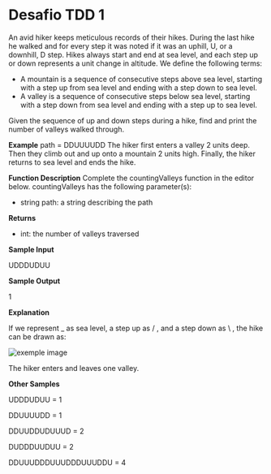 # Desafio TDD 1

An avid hiker keeps meticulous records of their hikes. During the last hike he
walked and for every step it was noted if it was an uphill, U, or a downhill, D step.
Hikes always start and end at sea level, and each step up or down represents
a unit change in altitude. We define the following terms:

 - A mountain is a sequence of consecutive steps above sea level,
   starting with a step up from sea level and ending with a step down to
   sea level.
 - A valley is a sequence of consecutive steps below sea level, starting
   with a step down from sea level and ending with a step up to sea
   level.

Given the sequence of up and down steps during a hike, find and print the number
of valleys walked through.

**Example**
path = DDUUUUDD
The hiker first enters a valley 2 units deep. Then they climb out and up onto a
mountain 2 units high. Finally, the hiker returns to sea level and ends the hike.

**Function Description**
Complete the countingValleys function in the editor below.
countingValleys has the following parameter(s):

 - string path: a string describing the path

**Returns**

 - int: the number of valleys traversed

**Sample Input**

UDDDUDUU

**Sample Output**

1

**Explanation**

If we represent _ as sea level, a step up as / , and a step down as \ , the hike
can be drawn as:

![exemple image](https://drive.google.com/u/0/uc?id=1uo6doXlyYWHZ1j1aL75Fcuc10clQjZWC&export=download)

The hiker enters and leaves one valley.

**Other Samples**

UDDDUDUU = 1

DDUUUUDD = 1

DDUUDDUDUUUD = 2

DUDDDUUDUU = 2

DDUUUDDDUUUDDDUUUDDU = 4